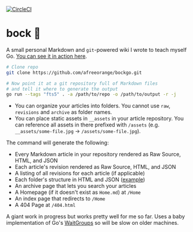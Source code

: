 [![CircleCI](https://circleci.com/gh/afreeorange/bockgo/tree/master.svg?style=svg)](https://circleci.com/gh/afreeorange/bockgo/tree/master)

# bock 🍺

A small personal Markdown and `git`-powered wiki I wrote to teach myself Go. [You can see it in action here](https://wiki.nikhil.io/).

```bash
# Clone repo
git clone https://github.com/afreeorange/bockgo.git

# Now point it at a git repository full of Markdown files
# and tell it where to generate the output
go run --tags "fts5" . -a /path/to/repo -o /path/to/output -r -j
```

* You can organize your articles into folders. You cannot use `raw`, `revisions` and `archive` as folder names.
* You can place static assets in `__assets` in your article repository. You can reference all assets in there prefixed with `/assets` (e.g. `__assets/some-file.jpg` &rarr; `/assets/some-file.jpg`).

The command will generate the following:

- Every Markdown article in your repository rendered as Raw Source, HTML, and JSON
- Each article's revision rendered as Raw Source, HTML, and JSON
- A listing of all revisions for each article (if applicable)
- Each folder's structure in HTML and JSON ([example](https://wiki.nikhil.io/Food/))
- An archive page that lets you search your articles
- A Homepage (if it doesn't exist as `Home.md`) at `/Home`
- An index page that redirects to `/Home`
- A 404 Page at `/404.html`

A giant work in progress but works pretty well for me so far. Uses a baby implementation of Go's [WaitGroups](https://gobyexample.com/waitgroups) so will be slow on older machines.
